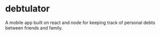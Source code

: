 # debtulator
A mobile app built on react and node for keeping track of personal debts between friends and family.
